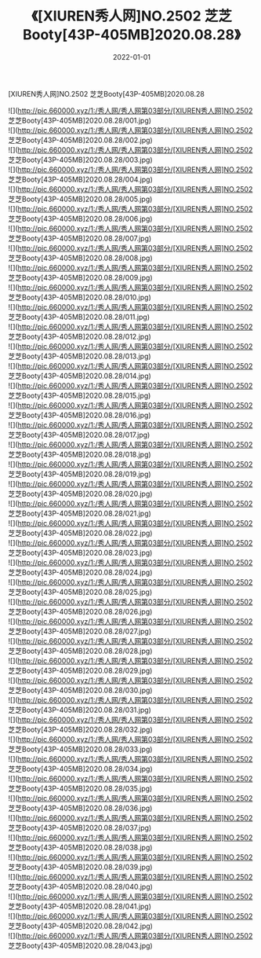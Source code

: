 ﻿---
layout: post
title:  《[XIUREN秀人网]NO.2502 芝芝Booty[43P-405MB]2020.08.28》
date:   2022-01-01
img: http://pic.660000.xyz/1:/秀人网/秀人网第03部分/[XIUREN秀人网]NO.2502 芝芝Booty[43P-405MB]2020.08.28/000.jpg
categories: [美女, 清纯, 唯美]
---

[XIUREN秀人网]NO.2502 芝芝Booty[43P-405MB]2020.08.28

 ![](http://pic.660000.xyz/1:/秀人网/秀人网第03部分/[XIUREN秀人网]NO.2502 芝芝Booty[43P-405MB]2020.08.28/001.jpg) <br>![](http://pic.660000.xyz/1:/秀人网/秀人网第03部分/[XIUREN秀人网]NO.2502 芝芝Booty[43P-405MB]2020.08.28/002.jpg) <br>![](http://pic.660000.xyz/1:/秀人网/秀人网第03部分/[XIUREN秀人网]NO.2502 芝芝Booty[43P-405MB]2020.08.28/003.jpg) <br>![](http://pic.660000.xyz/1:/秀人网/秀人网第03部分/[XIUREN秀人网]NO.2502 芝芝Booty[43P-405MB]2020.08.28/004.jpg) <br>![](http://pic.660000.xyz/1:/秀人网/秀人网第03部分/[XIUREN秀人网]NO.2502 芝芝Booty[43P-405MB]2020.08.28/005.jpg) <br>![](http://pic.660000.xyz/1:/秀人网/秀人网第03部分/[XIUREN秀人网]NO.2502 芝芝Booty[43P-405MB]2020.08.28/006.jpg) <br>![](http://pic.660000.xyz/1:/秀人网/秀人网第03部分/[XIUREN秀人网]NO.2502 芝芝Booty[43P-405MB]2020.08.28/007.jpg) <br>![](http://pic.660000.xyz/1:/秀人网/秀人网第03部分/[XIUREN秀人网]NO.2502 芝芝Booty[43P-405MB]2020.08.28/008.jpg) <br>![](http://pic.660000.xyz/1:/秀人网/秀人网第03部分/[XIUREN秀人网]NO.2502 芝芝Booty[43P-405MB]2020.08.28/009.jpg) <br>![](http://pic.660000.xyz/1:/秀人网/秀人网第03部分/[XIUREN秀人网]NO.2502 芝芝Booty[43P-405MB]2020.08.28/010.jpg) <br>![](http://pic.660000.xyz/1:/秀人网/秀人网第03部分/[XIUREN秀人网]NO.2502 芝芝Booty[43P-405MB]2020.08.28/011.jpg) <br>![](http://pic.660000.xyz/1:/秀人网/秀人网第03部分/[XIUREN秀人网]NO.2502 芝芝Booty[43P-405MB]2020.08.28/012.jpg) <br>![](http://pic.660000.xyz/1:/秀人网/秀人网第03部分/[XIUREN秀人网]NO.2502 芝芝Booty[43P-405MB]2020.08.28/013.jpg) <br>![](http://pic.660000.xyz/1:/秀人网/秀人网第03部分/[XIUREN秀人网]NO.2502 芝芝Booty[43P-405MB]2020.08.28/014.jpg) <br>![](http://pic.660000.xyz/1:/秀人网/秀人网第03部分/[XIUREN秀人网]NO.2502 芝芝Booty[43P-405MB]2020.08.28/015.jpg) <br>![](http://pic.660000.xyz/1:/秀人网/秀人网第03部分/[XIUREN秀人网]NO.2502 芝芝Booty[43P-405MB]2020.08.28/016.jpg) <br>![](http://pic.660000.xyz/1:/秀人网/秀人网第03部分/[XIUREN秀人网]NO.2502 芝芝Booty[43P-405MB]2020.08.28/017.jpg) <br>![](http://pic.660000.xyz/1:/秀人网/秀人网第03部分/[XIUREN秀人网]NO.2502 芝芝Booty[43P-405MB]2020.08.28/018.jpg) <br>![](http://pic.660000.xyz/1:/秀人网/秀人网第03部分/[XIUREN秀人网]NO.2502 芝芝Booty[43P-405MB]2020.08.28/019.jpg) <br>![](http://pic.660000.xyz/1:/秀人网/秀人网第03部分/[XIUREN秀人网]NO.2502 芝芝Booty[43P-405MB]2020.08.28/020.jpg) <br>![](http://pic.660000.xyz/1:/秀人网/秀人网第03部分/[XIUREN秀人网]NO.2502 芝芝Booty[43P-405MB]2020.08.28/021.jpg) <br>![](http://pic.660000.xyz/1:/秀人网/秀人网第03部分/[XIUREN秀人网]NO.2502 芝芝Booty[43P-405MB]2020.08.28/022.jpg) <br>![](http://pic.660000.xyz/1:/秀人网/秀人网第03部分/[XIUREN秀人网]NO.2502 芝芝Booty[43P-405MB]2020.08.28/023.jpg) <br>![](http://pic.660000.xyz/1:/秀人网/秀人网第03部分/[XIUREN秀人网]NO.2502 芝芝Booty[43P-405MB]2020.08.28/024.jpg) <br>![](http://pic.660000.xyz/1:/秀人网/秀人网第03部分/[XIUREN秀人网]NO.2502 芝芝Booty[43P-405MB]2020.08.28/025.jpg) <br>![](http://pic.660000.xyz/1:/秀人网/秀人网第03部分/[XIUREN秀人网]NO.2502 芝芝Booty[43P-405MB]2020.08.28/026.jpg) <br>![](http://pic.660000.xyz/1:/秀人网/秀人网第03部分/[XIUREN秀人网]NO.2502 芝芝Booty[43P-405MB]2020.08.28/027.jpg) <br>![](http://pic.660000.xyz/1:/秀人网/秀人网第03部分/[XIUREN秀人网]NO.2502 芝芝Booty[43P-405MB]2020.08.28/028.jpg) <br>![](http://pic.660000.xyz/1:/秀人网/秀人网第03部分/[XIUREN秀人网]NO.2502 芝芝Booty[43P-405MB]2020.08.28/029.jpg) <br>![](http://pic.660000.xyz/1:/秀人网/秀人网第03部分/[XIUREN秀人网]NO.2502 芝芝Booty[43P-405MB]2020.08.28/030.jpg) <br>![](http://pic.660000.xyz/1:/秀人网/秀人网第03部分/[XIUREN秀人网]NO.2502 芝芝Booty[43P-405MB]2020.08.28/031.jpg) <br>![](http://pic.660000.xyz/1:/秀人网/秀人网第03部分/[XIUREN秀人网]NO.2502 芝芝Booty[43P-405MB]2020.08.28/032.jpg) <br>![](http://pic.660000.xyz/1:/秀人网/秀人网第03部分/[XIUREN秀人网]NO.2502 芝芝Booty[43P-405MB]2020.08.28/033.jpg) <br>![](http://pic.660000.xyz/1:/秀人网/秀人网第03部分/[XIUREN秀人网]NO.2502 芝芝Booty[43P-405MB]2020.08.28/034.jpg) <br>![](http://pic.660000.xyz/1:/秀人网/秀人网第03部分/[XIUREN秀人网]NO.2502 芝芝Booty[43P-405MB]2020.08.28/035.jpg) <br>![](http://pic.660000.xyz/1:/秀人网/秀人网第03部分/[XIUREN秀人网]NO.2502 芝芝Booty[43P-405MB]2020.08.28/036.jpg) <br>![](http://pic.660000.xyz/1:/秀人网/秀人网第03部分/[XIUREN秀人网]NO.2502 芝芝Booty[43P-405MB]2020.08.28/037.jpg) <br>![](http://pic.660000.xyz/1:/秀人网/秀人网第03部分/[XIUREN秀人网]NO.2502 芝芝Booty[43P-405MB]2020.08.28/038.jpg) <br>![](http://pic.660000.xyz/1:/秀人网/秀人网第03部分/[XIUREN秀人网]NO.2502 芝芝Booty[43P-405MB]2020.08.28/039.jpg) <br>![](http://pic.660000.xyz/1:/秀人网/秀人网第03部分/[XIUREN秀人网]NO.2502 芝芝Booty[43P-405MB]2020.08.28/040.jpg) <br>![](http://pic.660000.xyz/1:/秀人网/秀人网第03部分/[XIUREN秀人网]NO.2502 芝芝Booty[43P-405MB]2020.08.28/041.jpg) <br>![](http://pic.660000.xyz/1:/秀人网/秀人网第03部分/[XIUREN秀人网]NO.2502 芝芝Booty[43P-405MB]2020.08.28/042.jpg) <br>![](http://pic.660000.xyz/1:/秀人网/秀人网第03部分/[XIUREN秀人网]NO.2502 芝芝Booty[43P-405MB]2020.08.28/043.jpg) <br>